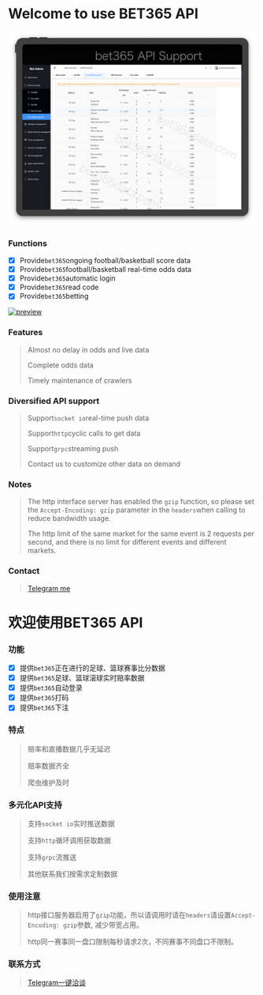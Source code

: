 # Welcome to use BET365 API

![image](https://github.com/BET365-API/BET365-API/blob/main/Example/bet365api.png)


### Functions

- [X] Provide``bet365``ongoing football/basketball score data
- [X] Provide``bet365``football/basketball real-time odds data
- [X] Provide``bet365``automatic login
- [X] Provide``bet365``read code
- [X] Provide``bet365``betting

[![preview](https://i.ytimg.com/vi/IY_BWrcXgXA/maxresdefault.jpg)](https://www.youtube.com/watch?v=IY_BWrcXgXAE)


### Features

> Almost no delay in odds and live data 
>
> Complete odds data
>
> Timely maintenance of crawlers



### Diversified API support

> Support``socket io``real-time push data
>
> Support``http``cyclic calls to get data
>
> Support``grpc``streaming push
>
> Contact us to customize other data on demand


### Notes
> The http interface server has enabled the ``gzip`` function, so please set the ``Accept-Encoding: gzip`` parameter in the ``headers``when calling to reduce bandwidth usage.
>
> The http limit of the same market for the same event is 2 requests per second, and there is no limit for different events and different markets.



### Contact

> [Telegram me](https://t.me/Bet365Data)



# 欢迎使用BET365 API

### 功能

- [X] 提供``bet365``正在进行的足球、篮球赛事比分数据 
- [X] 提供``bet365``足球、篮球滚球实时赔率数据
- [X] 提供``bet365``自动登录
- [X] 提供``bet365``打码
- [X] 提供``bet365``下注

### 特点

> 赔率和直播数据几乎无延迟
>
> 赔率数据齐全 
>
> 爬虫维护及时 

### 多元化API支持

> 支持``socket io``实时推送数据
>
> 支持``http``循环调用获取数据
>
> 支持``grpc``流推送
>
> 其他联系我们按需求定制数据

### 使用注意

> http接口服务器启用了``gzip``功能，所以请调用时请在``headers``请设置``Accept-Encoding: gzip``参数, 减少带宽占用。
>
> http同一赛事同一盘口限制每秒请求2次，不同赛事不同盘口不限制。


### 联系方式

> [Telegram一键洽谈](https://t.me/Bet365Data)

